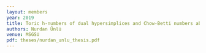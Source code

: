 ```yaml
---
layout: members
year: 2019
title: Toric h-numbers of dual hypersimplices and Chow-Betti numbers abd Ehrhart polynomials of Minkowski sums with segments
authors: Nurdan Ünlü
venue: MSGSU
pdf: theses/nurdan_unlu_thesis.pdf
---
```

